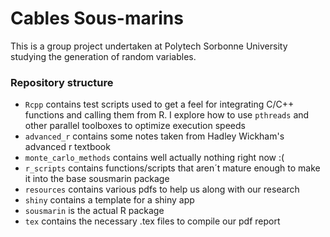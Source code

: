 # Cables Sous-marins

This is a group project undertaken at Polytech Sorbonne University studying the generation of random variables.

### Repository structure

- `Rcpp` contains test scripts used to get a feel for integrating C/C++ functions and calling them from R. I explore how to use `pthreads` and other parallel toolboxes to optimize execution speeds
- `advanced_r` contains some notes taken from Hadley Wickham's advanced r textbook
- `monte_carlo_methods` contains well actually nothing right now :(
- `r_scripts` contains functions/scripts that aren´t mature enough to make it into the base sousmarin package
- `resources` contains various pdfs to help us along with our research
- `shiny` contains a template for a shiny app
- `sousmarin` is the actual R package
- `tex` contains the necessary .tex files to compile our pdf report
